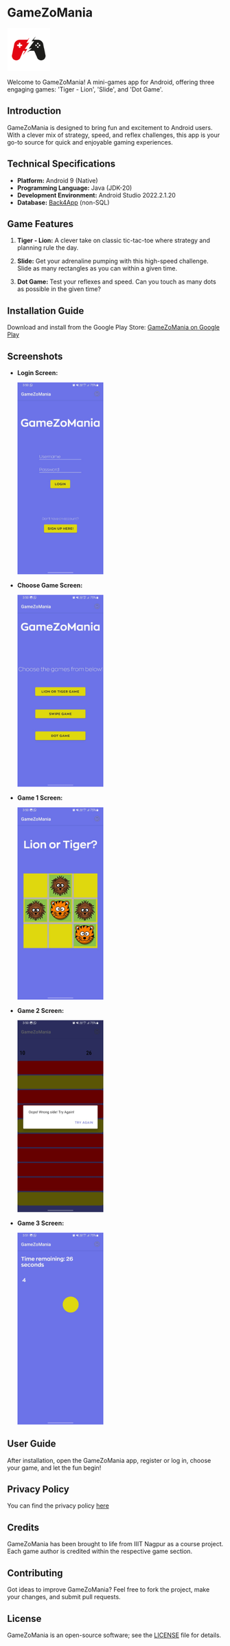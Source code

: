 # GameZoMania

<img src="Images/icon.jpg" alt="GameZoMania Icon" width="100"/>

Welcome to GameZoMania! A mini-games app for Android, offering three engaging games: 'Tiger - Lion', 'Slide', and 'Dot Game'.

## Introduction

GameZoMania is designed to bring fun and excitement to Android users. With a clever mix of strategy, speed, and reflex challenges, this app is your go-to source for quick and enjoyable gaming experiences.

## Technical Specifications

- **Platform:** Android 9 (Native)
- **Programming Language:** Java (JDK-20)
- **Development Environment:** Android Studio 2022.2.1.20 
- **Database:** [Back4App](https://www.back4app.com/) (non-SQL)

## Game Features

1. **Tiger - Lion:** A clever take on classic tic-tac-toe where strategy and planning rule the day.

2. **Slide:** Get your adrenaline pumping with this high-speed challenge. Slide as many rectangles as you can within a given time.

3. **Dot Game:** Test your reflexes and speed. Can you touch as many dots as possible in the given time?

## Installation Guide

Download and install from the Google Play Store: [GameZoMania on Google Play](https://play.google.com/store/apps/details?id=com.rohan.parseemailverification)

## Screenshots

- **Login Screen:**

  <img src="Images/login.jpeg" alt="Login Screen" width="200"/>

- **Choose Game Screen:**

  <img src="Images/choose.jpeg" alt="Choose Game Screen" width="200"/>

- **Game 1 Screen:**

  <img src="Images/game1screen.jpeg" alt="Game 1 Screen" width="200"/>

- **Game 2 Screen:**

  <img src="Images/game2screen.jpeg" alt="Game 2 Screen" width="200"/>

- **Game 3 Screen:**

  <img src="Images/game3screen.jpeg" alt="Game 3 Screen" width="200"/>

## User Guide

After installation, open the GameZoMania app, register or log in, choose your game, and let the fun begin!

## Privacy Policy

You can find the privacy policy [here](https://sites.google.com/view/gamezomania-privacy-policy/home)

## Credits

GameZoMania has been brought to life from IIIT Nagpur as a course project. Each game author is credited within the respective game section.

## Contributing

Got ideas to improve GameZoMania? Feel free to fork the project, make your changes, and submit pull requests.

## License

GameZoMania is an open-source software; see the [LICENSE](LICENSE) file for details.
